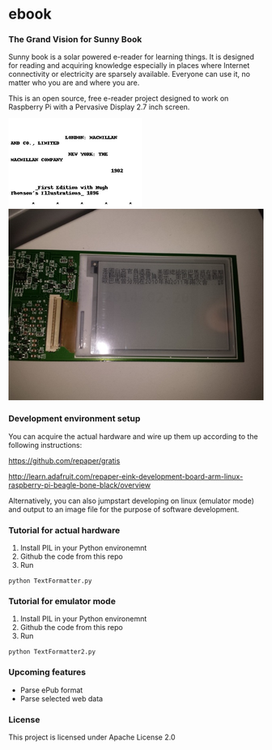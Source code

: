 ebook
=====


### The Grand Vision for Sunny Book

Sunny book is a solar powered e-reader for learning things. It is designed for reading and acquiring knowledge especially in places where Internet connectivity or electricity are sparsely available. Everyone can use it, no matter who you are and where you are.

This is an open source, free e-reader project designed to work on Raspberry Pi with a Pervasive Display 2.7 inch screen.


![ebook](test.png "Output")
![ebook](chinese_output_eink.jpg "Output Chinese")


### Development environment setup
You can acquire the actual hardware and wire up them up according to the following instructions:

https://github.com/repaper/gratis

http://learn.adafruit.com/repaper-eink-development-board-arm-linux-raspberry-pi-beagle-bone-black/overview

Alternatively, you can also jumpstart developing on linux (emulator mode) and output to an image file for the purpose of software development.

### Tutorial for actual hardware
1. Install PIL in your Python environemnt
2. Github the code from this repo
3. Run 
```
python TextFormatter.py
```

### Tutorial for emulator mode

1. Install PIL in your Python environemnt
2. Github the code from this repo
3. Run 
```
python TextFormatter2.py
```


### Upcoming features
- Parse ePub format
- Parse selected web data


### License

This project is licensed under Apache License 2.0




